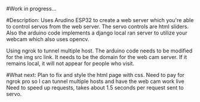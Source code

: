 #Work in progress...

#Description:
Uses Arudino ESP32 to create a web server which you're able to control servos from the web server. The servo controls are html sliders.
Also the arduino code implements a django local ran server to utilize your webcam which also uses opencv.


Using ngrok to tunnel multiple host. The arduino code needs to be modified for the img src link. 
It needs to be the domain for the web cam server. If it remains local, it will not appear for people who visit.



#What next:
Plan to fix and style the html page with css.
Need to pay for ngrok pro so I can tunnel multiple hosts and have the web cam work live
Need to speed up requests, takes about 1.5 seconds per request sent to servo.
